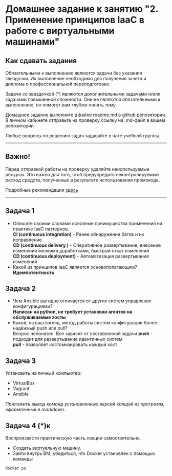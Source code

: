 
# Домашнее задание к занятию "2. Применение принципов IaaC в работе с виртуальными машинами"

## Как сдавать задания

Обязательными к выполнению являются задачи без указания звездочки. Их выполнение необходимо для получения зачета и диплома о профессиональной переподготовке.

Задачи со звездочкой (*) являются дополнительными задачами и/или задачами повышенной сложности. Они не являются обязательными к выполнению, но помогут вам глубже понять тему.

Домашнее задание выполните в файле readme.md в github репозитории. В личном кабинете отправьте на проверку ссылку на .md-файл в вашем репозитории.

Любые вопросы по решению задач задавайте в чате учебной группы.

---


## Важно!

Перед отправкой работы на проверку удаляйте неиспользуемые ресурсы.
Это важно для того, чтоб предупредить неконтролируемый расход средств, полученных в результате использования промокода.

Подробные рекомендации [здесь](https://github.com/netology-code/virt-homeworks/blob/virt-11/r/README.md)

---

## Задача 1

- Опишите своими словами основные преимущества применения на практике IaaC паттернов. \
**CI (continuous integration)** - Ранее обнаружение багов и их исправление\
**CD (continuous delivery )** - Оперативное развертывание, внесение изменений мелкими доработками, быстрый откат изменений\
**CD (continuous deployment)** - Автоматизация развертывания изменений
- Какой из принципов IaaC является основополагающим? \
**Идемпотентность**

## Задача 2

- Чем Ansible выгодно отличается от других систем управление конфигурациями? \
**Написан на python, не требует установки агентов на обслуживаемые хосты**
- Какой, на ваш взгляд, метод работы систем конфигурации более надёжный push или pull? \
Вопрос непонятен. Все зависит от поставленной задачи
**push** - подходит для развертывание идентичных систем \
**pull** - позволяет костомизировать каждый хост


## Задача 3

Установить на личный компьютер:

- VirtualBox
- Vagrant
- Ansible

*Приложить вывод команд установленных версий каждой из программ, оформленный в markdown.*

## Задача 4 (*)к

Воспроизвести практическую часть лекции самостоятельно.

- Создать виртуальную машину.
- Зайти внутрь ВМ, убедиться, что Docker установлен с помощью команды
```
docker ps
```